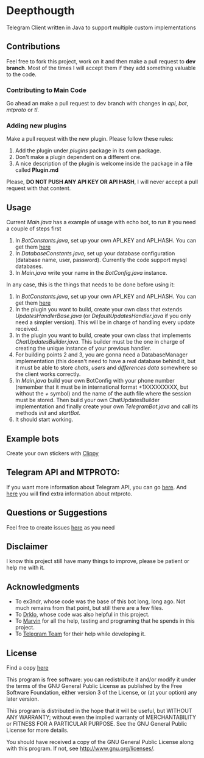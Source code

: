 #  Deepthougth 

Telegram Client written in Java to support multiple custom implementations

## Contributions

Feel free to fork this project, work on it and then make a pull request to **dev branch**. 
Most of the times I will accept them if they add something valuable to the code. 

### Contributing to Main Code

Go ahead an make a pull request to dev branch with changes in *api*, *bot*, *mtproto* or *tl*.

### Adding new plugins

Make a pull request with the new plugin. Please follow these rules:

  1. Add the plugin under *plugins* package in its own package.
  2. Don't make a plugin dependent on a different one.
  3. A nice description of the plugin is welcome inside the package in a file called **Plugin.md**
    

Please, **DO NOT PUSH ANY API KEY OR API HASH**, I will never accept a pull request with that content.


## Usage

Current *Main.java* has a example of usage with echo bot, to run it you need a couple of steps first
    
  1. In *BotConstants.java*, set up your own API_KEY and API_HASH. You can get them [here](https://core.telegram.org/api/obtaining_api_id)
  2. In *DatabaseConstants.java*, set up your database configuration (database name, user, password). Currently the code support mysql databases.
  3. In *Main.java* write your name in the *BotConfig.java* instance.

In any case, this is the things that needs to be done before using it:

  1. In *BotConstants.java*, set up your own API_KEY and API_HASH. You can get them [here](https://core.telegram.org/api/obtaining_api_id)
  2. In the plugin you want to build, create your own class that extends *UpdatesHandlerBase.java* (or *DefaultUpdatesHandler.java* if you only need a simpler version). This will be in charge of handling every update received.
  3. In the plugin you want to build, create your own class that implements *ChatUpdatesBuilder.java*. This builder must be the one in charge of creating the unique instance of your previous handler.
  4. For building points 2 and 3, you are gonna need a DatabaseManager implementation (this doesn't need to have a real database behind it, but it must be able to store *chats*, *users* and *differences data* somewhere so the client works correctly.
  5. In *Main.java* build your own BotConfig with your phone number (remember that it must be in international format +1XXXXXXXXX, but without the *+* symbol) and the name of the auth file where the session must be stored. Then build your own ChatUpdatesBuilder implementation and finally create your own *TelegramBot.java* and call its methods *init* and *startBot*.
  6. It should start working.
    
    
## Example bots

Create your own stickers with [Clippy](https://telegram.me/clippy)
    
    
## Telegram API and MTPROTO:

If you want more information about Telegram API, you can go [here](https://core.telegram.org/api#telegram-api). And [here](https://core.telegram.org/mtproto) you will find extra information about mtproto.
 
## Questions or Suggestions
Feel free to create issues [here](https://github.com/rubenlagus/TelegramBots/issues) as you need
 
## Disclaimer

I know this project still have many things to improve, please be patient or help me with it.
 
## Acknowledgments

  * To ex3ndr, whose code was the base of this bot long, long ago. Not much remains from that point, but still there are a few files.
  * To [Drklo](https://github.com/drklo), whose code was also helpful in this project.
  * To [Marvin](https://github.com/dapoldi) for all the help, testing and programing that he spends in this project.
  * To [Telegram Team](https://telegram.org) for their help while developing it.
 
## License 

Find a copy [here](https://github.com/rubenlagus/Deepthougth/blob/master/LICENSE) 

This program is free software: you can redistribute it and/or modify
it under the terms of the GNU General Public License as published by
the Free Software Foundation, either version 3 of the License, or
(at your option) any later version.

This program is distributed in the hope that it will be useful,
but WITHOUT ANY WARRANTY; without even the implied warranty of
MERCHANTABILITY or FITNESS FOR A PARTICULAR PURPOSE.  See the
GNU General Public License for more details.

You should have received a copy of the GNU General Public License
along with this program.  If not, see <http://www.gnu.org/licenses/>.